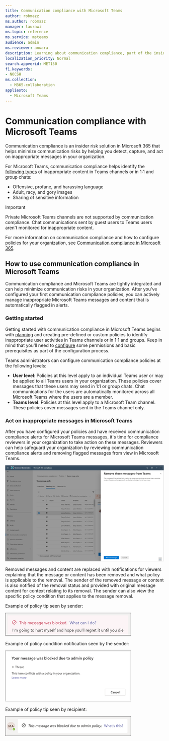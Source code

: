 ```yaml
---
title: Communication compliance with Microsoft Teams
author: robmazz
ms.author: robmazz
manager: laurawi
ms.topic: reference
ms.service: msteams
audience: admin
ms.reviewer: anwara
description: Learning about communication compliance, part of the insider risk solution set, from the Microsoft Teams perspective (this is part of the M365 communication compliance functionality).
localization_priority: Normal
search.appverid: MET150
f1.keywords:
- NOCSH
ms.collection: 
  - M365-collaboration
appliesto: 
  - Microsoft Teams
---
```


# Communication compliance with Microsoft Teams

Communication compliance is an insider risk solution in Microsoft 365 that helps minimize communication risks by helping you detect, capture, and act on inappropriate messages in your organization.

For Microsoft Teams, communication compliance helps identify the [following types](https://docs.microsoft.com/microsoft-365/compliance/communication-compliance-feature-reference) of inappropriate content in Teams channels or in 1:1 and group chats:

- Offensive, profane, and harassing language
- Adult, racy, and gory images
- Sharing of sensitive information

>[!IMPORTANT]
>Private Microsoft Teams channels are not supported by communication compliance. Chat communications sent by guest users to Teams users aren't monitored for inappropriate content.

For more information on communication compliance and how to configure policies for your organization, see [Communication compliance in Microsoft 365](https://docs.microsoft.com/microsoft-365/compliance/communication-compliance).

## How to use communication compliance in Microsoft Teams

Communication compliance and Microsoft Teams are tightly integrated and can help minimize communication risks in your organization. After you've configured your first communication compliance policies, you can actively manage inappropriate Microsoft Teams messages and content that is automatically flagged in alerts.

### Getting started

Getting started with communication compliance in Microsoft Teams begins with [planning](https://docs.microsoft.com/microsoft-365/compliance/communication-compliance-plan) and creating pre-defined or custom policies to identify inappropriate user activities in Teams channels or in 1:1 and groups. Keep in mind that you'll need to [configure](https://docs.microsoft.com/microsoft-365/compliance/communication-compliance-configure) some permissions and basic prerequisites as part of the configuration process.

Teams administrators can configure communication compliance policies at the following levels:

- **User level**: Policies at this level apply to an individual Teams user or may be applied to all Teams users in your organization. These policies cover messages that these users may send in 1:1 or group chats. Chat communications for the users are automatically monitored across all Microsoft Teams where the users are a member.
- **Teams level**: Policies at this level apply to a Microsoft Team channel. These policies cover messages sent in the Teams channel only.

### Act on inappropriate messages in Microsoft Teams

After you have configured your policies and have received communication compliance alerts for Microsoft Teams messages, it's time for compliance reviewers in your organization to take action on these messages. Reviewers can help safeguard your organization by reviewing communication compliance alerts and removing flagged messages from view in Microsoft Teams.

![Remove a message in Teams](./media/communication-compliance-remove-teams-message.png)

Removed messages and content are replaced with notifications for viewers explaining that the message or content has been removed and what policy is applicable to the removal. The sender of the removed message or content is also notified of the removal status and provided with original message content for context relating to its removal. The sender can also view the specific policy condition that applies to the message removal.

Example of policy tip seen by sender:

![Policy tip for sender](./media/communication-compliance-warning-1.png)

Example of policy condition notification seen by the sender:

![Policy condition info for sender](./media/communication-compliance-warning-2.png)

Example of policy tip seen by recipient:

![Policy tip for recipient](./media/communication-compliance-warning-3.png)